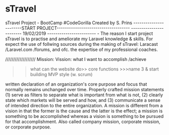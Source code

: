 # sTravel
sTravel Project - BootCamp #CodeGorilla
Created by S. Prins
-----------------------START PROJECT------------------------------------
------------------------ 19/02/2019 ------------------------
    - The reason I start project sTravel is to practise and ameliorate my Laravel knowledge & skills.
For expect the use of follwing sources during the making of sTravel: Laracast /Laravel.com /forums, and ofc. the expertise of my professional coaches.





///////////////////
Mission: 
Vission: what I want to accomplish /achieve
>> what can the website do>> core functions >>>name 3 & start building MVP style (w. scrum)

written declaration of an organization's core purpose and focus that normally remains unchanged over time. Properly crafted mission statements (1) serve as filters to separate what is important from what is not, (2) clearly state which markets will be served and how, and (3) communicate a sense of intended direction to the entire organization.
A mission is different from a vision in that the former is the cause and the latter is the effect; a mission is something to be accomplished whereas a vision is something to be pursued for that accomplishment. Also called company mission, corporate mission, or corporate purpose.
